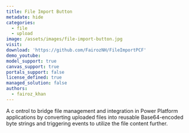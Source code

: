 ```yaml
---
title: File Import Button
metadate: hide
categories:
  - file
  - upload
image: /assets/images/file-import-button.jpg
visit: 
download: 'https://github.com/FairozNH/FileImportPCF'
demo_youtube: 
model_support: true
canvas_support: true
portals_support: false
license_defined: true
managed_solution: false
authors:
  - fairoz_khan
---
```

A c ontrol to bridge file management and integration in Power Platform applications by converting uploaded files into reusable Base64-encoded byte strings and triggering events to utilize the file content further.
